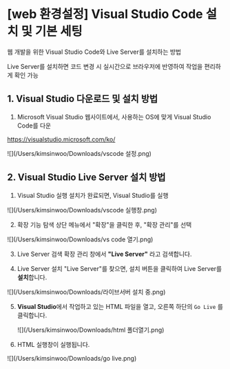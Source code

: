 # [web 환경설정] Visual Studio Code 설치 및 기본 세팅

웹 개발을 위한 Visual Studio Code와 Live Server를 설치하는 방법

Live Server를 설치하면 코드 변경 시 실시간으로 브라우저에 반영하여 작업을 편리하게 확인 가능

## 1. Visual Studio 다운로드 및 설치 방법

1.  Microsoft Visual Studio 웹사이트에서, 사용하는 OS에 맞게  Visual Studio Code를 다운 

 https://visualstudio.microsoft.com/ko/

![](/Users/kimsinwoo/Downloads/vscode 설정.png)

## 2. Visual Studio Live Server 설치 방법

1. Visual Studio 실행 설치가 완료되면, Visual Studio를 실행

![](/Users/kimsinwoo/Downloads/vscode 실행창.png)



2. 확장 기능 탐색 상단 메뉴에서 "확장"을 클릭한 후, "확장 관리"를 선택

![](/Users/kimsinwoo/Downloads/vs code 열기.png)

3. Live Server 검색 확장 관리 창에서 **"Live Server"** 라고 검색합니다.

4. Live Server 설치 "Live Server"를 찾으면, 설치 버튼을 클릭하여 Live Server를 **설치**합니다.

![](/Users/kimsinwoo/Downloads/라이브서버 설치 중.png)

5. **Visual Studio**에서 작업하고 있는 HTML 파일을 열고, 오른쪽 하단의 `Go Live` 를 클릭합니다.

   ![](/Users/kimsinwoo/Downloads/html 폴더열기.png)

6. HTML 실행창이 실행됩니다.

![](/Users/kimsinwoo/Downloads/go live.png)

